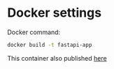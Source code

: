 # Docker settings

Docker command:

```bash
docker build -t fastapi-app
```

This container also published [here](https://hub.docker.com/repository/docker/qeyn/fastapi-app)
